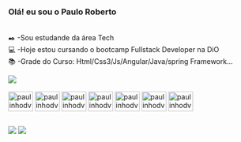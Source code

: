### Olá! eu sou o Paulo Roberto
<br/>✒️ -Sou estudande da área Tech
<br/>💻 -Hoje estou cursando o bootcamp Fullstack Developer na DiO
<br/>📚 -Grade do Curso: Html/Css3/Js/Angular/Java/spring Framework...

 <div>
<img height"180em" src="https://github-readme-stats.vercel.app/api?username=paulinhodevs&theme=dark&show_icons=true&count_public+true"/_>
<div>
  <div style="display: inline_block"><br>
 <img align="center" alt="paulinhodvs-html5" height="40" width="50" src="https://cdn.jsdelivr.net/gh/devicons/devicon/icons/html5/html5-original-wordmark.svg" />
 <img align="center" alt="paulinhodvs-css3" height="40" width="50" src="https://cdn.jsdelivr.net/gh/devicons/devicon/icons/css3/css3-original-wordmark.svg" />
 <img align="center" alt="paulinhodvs-java script" height="40" width="50" src="https://cdn.jsdelivr.net/gh/devicons/devicon/icons/javascript/javascript-plain.svg" />
 <img align="center" alt="paulinhodvs-angular" height="40" width="50" src="https://cdn.jsdelivr.net/gh/devicons/devicon/icons/angularjs/angularjs-original.svg" />
 <img align="center" alt="paulinhodvs-angular" height="40" width="50" src="https://cdn.jsdelivr.net/gh/devicons/devicon/icons/java/java-original.svg" />
 <img align="center" alt="paulinhodvs-angular" height="40" width="50" src="https://cdn.jsdelivr.net/gh/devicons/devicon/icons/spring/spring-original.svg" />
 <img align="center" alt="paulinhodvs-angular" height="40" width="50" src="https://cdn.jsdelivr.net/gh/devicons/devicon/icons/typescript/typescript-original.svg" />
 <div>
 
 ##
      
 <div>
  <a href="https://www.instagram.com/ppaulinho1985/" target="_blank"><img src="https://img.shields.io/badge/Instagram-E4405F?style=for-the-badge&logo=instagram&logoColor=white"></a>
<a href="https://www.linkedin.com/in/paulo-roberto-da-silva1985" target="_blank"><img src="https://img.shields.io/badge/LinkedIn-0077B5?style=for-the-badge&logo=linkedin&logoColor=white"></a> <br>
  
  
  
  
  <div>

